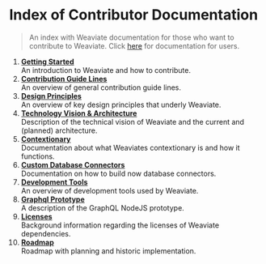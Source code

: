 # Index of Contributor Documentation

> An index with Weaviate documentation for those who want to contribute to Weaviate.
> Click [here](../use/index.md) for documentation for users.

1. [**Getting Started**](./getting-started.md)<br>An introduction to Weaviate and how to contribute.
2. [**Contribution Guide Lines**](./guide-lines.md)<br>An overview of general contribution guide lines.
3. [**Design Principles**](./design-principles.md)<br>An overview of key design principles that underly Weaviate.
4. [**Technology Vision & Architecture**](./tech_vision_and_architecture.md)<br>Description of the technical vision of Weaviate and the current and (planned) architecture.
5. [**Contextionary**](./contextionary.md)<br>Documentation about what Weaviates contextionary is and how it functions.
6. [**Custom Database Connectors**](./custom-connectors.md)<br>Documentation on how to build now database connectors.
7. [**Development Tools**](./development_tools.md)<br>An overview of development tools used by Weaviate.
8. [**Graphql Prototype**](./graphql_prototype.md)<br>A description of the GraphQL NodeJS prototype.
9. [**Licenses**](./licenses.md)<br>Background information regarding the licenses of Weaviate dependencies.
10. [**Roadmap**](./tech_vision_and_architecture.md)<br>Roadmap with planning and historic implementation.